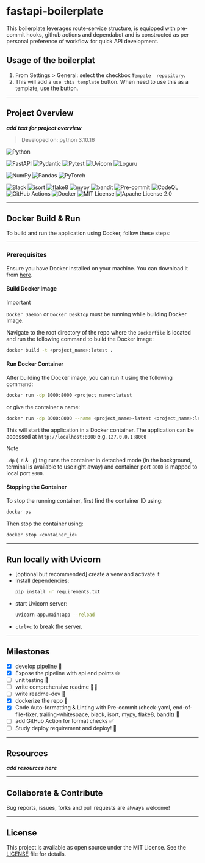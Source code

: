 # fastapi-boilerplate

This boilerplate leverages route-service structure, is equipped with pre-commit hooks, github actions and dependabot and is constructed as per personal preference of workflow for quick API development.

## Usage of the boilerplat

1. From Settings > General: select the checkbox `Tempate  repository`.
2. This will add a `use this template` button. When need to use this as a template, use the button.

---

## Project Overview

**_add text for project overview_**

> Developed on: python 3.10.16

![Python](https://img.shields.io/badge/python-3670A0?style=for-the-badge&logo=python&logoColor=ffdd54)

![FastAPI](https://img.shields.io/badge/FastAPI-005571?style=for-the-badge&logo=fastapi) ![Pydantic](https://img.shields.io/badge/pydantic-4A91A2?style=for-the-badge&logo=python&logoColor=white) ![Pytest](https://img.shields.io/badge/pytest-0A9EDC?style=for-the-badge&logo=pytest&logoColor=white) ![Uvicorn](https://img.shields.io/badge/uvicorn-111111?style=for-the-badge&logo=uvicorn&logoColor=white) ![Loguru](https://img.shields.io/badge/loguru-FF9C00?style=for-the-badge&logo=python&logoColor=white)

![NumPy](https://img.shields.io/badge/numpy-%23013243.svg?style=for-the-badge&logo=numpy&logoColor=white) ![Pandas](https://img.shields.io/badge/pandas-%23150458.svg?style=for-the-badge&logo=pandas&logoColor=white) ![PyTorch](https://img.shields.io/badge/PyTorch-%23EE4C2C.svg?style=for-the-badge&logo=PyTorch&logoColor=white)

![Black](https://img.shields.io/badge/black-000000?style=for-the-badge&logo=python&logoColor=white) ![isort](https://img.shields.io/badge/isort-4B8BBE?style=for-the-badge&logo=python&logoColor=white) ![flake8](https://img.shields.io/badge/flake8-306998?style=for-the-badge&logo=python&logoColor=white) ![mypy](https://img.shields.io/badge/mypy-2A6DB2?style=for-the-badge&logo=python&logoColor=white) ![bandit](https://img.shields.io/badge/bandit-CD5C5C?style=for-the-badge&logo=python&logoColor=white) ![Pre-commit](https://img.shields.io/badge/pre--commit-FAAF3A?style=for-the-badge&logo=pre-commit&logoColor=white) ![CodeQL](https://img.shields.io/badge/codeql-006F99?style=for-the-badge&logo=github-actions&logoColor=white)
![GitHub Actions](https://img.shields.io/badge/github%20actions-2088FF?style=for-the-badge&logo=github-actions&logoColor=white) ![Docker](https://img.shields.io/badge/docker-%230db7ed.svg?style=for-the-badge&logo=docker&logoColor=white) ![MIT License](https://img.shields.io/badge/license-MIT-green?style=for-the-badge) ![Apache License 2.0](https://img.shields.io/badge/License-Apache_2.0-blue.svg)

---

## Docker Build & Run

To build and run the application using Docker, follow these steps:

---

### Prerequisites

Ensure you have Docker installed on your machine. You can download it from [here](https://www.docker.com/products/docker-desktop).

#### Build Docker Image

> [!IMPORTANT]
> `Docker Daemon` or `Docker Desktop` must be running while building Docker Image.

Navigate to the root directory of the repo where the `Dockerfile` is located and run the following command to build the Docker image:

```sh
docker build -t <project_name>:latest .
```

#### Run Docker Container

After building the Docker image, you can run it using the following command:

```sh
docker run -dp 8000:8000 <project_name>:latest
```

or give the container a name:

```sh
docker run -dp 8000:8000 --name <project_name>-latest <project_name>:latest
```

This will start the application in a Docker container. The application can be accessed at `http://localhost:8000` e.g. `127.0.0.1:8000`

> [!NOTE]
> `-dp` (`-d` & `-p`) tag runs the container in detached mode (in the background, terminal is available to use right away) and container port `8000` is mapped to local port `8000`.

#### Stopping the Container

To stop the running container, first find the container ID using:

```sh
docker ps
```

Then stop the container using:

```sh
docker stop <container_id>
```

---

## Run locally with Uvicorn

- [optional but recommended] create a venv and activate it
- Install dependencies:
  ```sh
  pip install -r requirements.txt
  ```
- start Uvicorn server:
  ```sh
  uvicorn app.main:app --reload
  ```
- `ctrl+c` to break the server.

---

## Milestones

- [x] develop pipeline 🤖
- [x] Expose the pipeline with api end points 🌐
- [ ] unit testing 🧪
- [ ] write comprehensive readme 📖✨
- [ ] write readme-dev 📖
- [x] dockerize the repo 🐳
- [x] Code Auto-formatting & Linting with Pre-commit (check-yaml, end-of-file-fixer, trailing-whitespace, black, isort, mypy, flake8, bandit) 🎨
- [ ] add GitHub Action for format checks ✅
- [ ] Study deploy requirement and deploy! 🚀

---

## Resources

**_add resources here_**

---

## Collaborate & Contribute

Bug reports, issues, forks and pull requests are always welcome!

---

## License

This project is available as open source under the MIT License. See the [LICENSE](./LICENSE) file for details.

